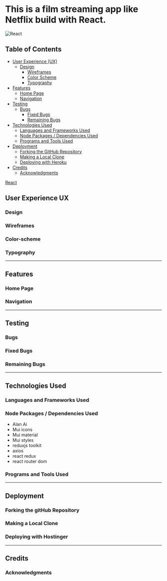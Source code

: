 # This is a film streaming app like Netflix build with React.

![React](https://skillicons.dev/icons?i=react)

## Table of Contents

- [User Experience (UX)](#user-experience-ux)
  - [Design](#design)
    - [Wireframes](#wireframes)
    - [Color Scheme](#color-scheme)
    - [Typography](#typography)
- [Features](#features)
  - [Home Page](#home-page)
  - [Navigation](#navigation)
- [Testing](#testing)
  - [Bugs](#bugs)
    - [Fixed Bugs](#fixed-bugs)
    - [Remaining Bugs](#remaining-bugs)
- [Technologies Used](#technologies-used)
  - [Languages and Frameworks Used](#languages-and-frameworks-used)
  - [Node Packages / Dependencies Used](#node-packages--dependencies-used)
  - [Programs and Tools Used](#programs-and-tools-used)
- [Deployment](#deployment)
  - [Forking the GitHub Repository](#forking-the-github-repository)
  - [Making a Local Clone](#making-a-local-clone)
  - [Deploying with Heroku](#deploying-with-heroku)
- [Credits](#credits)
  - [Acknowledgments](#acknowledgments)

[React](https://reactjs.org/)



## User Experience UX

### Design
### Wireframes
### Color-scheme



### Typography

<hr>

## Features

### Home Page
### Navigation

<hr>

## Testing

### Bugs
### Fixed Bugs


### Remaining Bugs


<hr>

## Technologies Used

### Languages and Frameworks Used
### Node Packages / Dependencies Used
- Alan Ai
- Mui icons
- Mui material
- Mui styles
- reduxjs toolkit
- axios
- react redux
- react router dom

### Programs and Tools Used

<hr>

## Deployment

### Forking the gitHub Repository
### Making a Local Clone
### Deploying with Hostinger

<hr>

## Credits
### Acknowledgments

